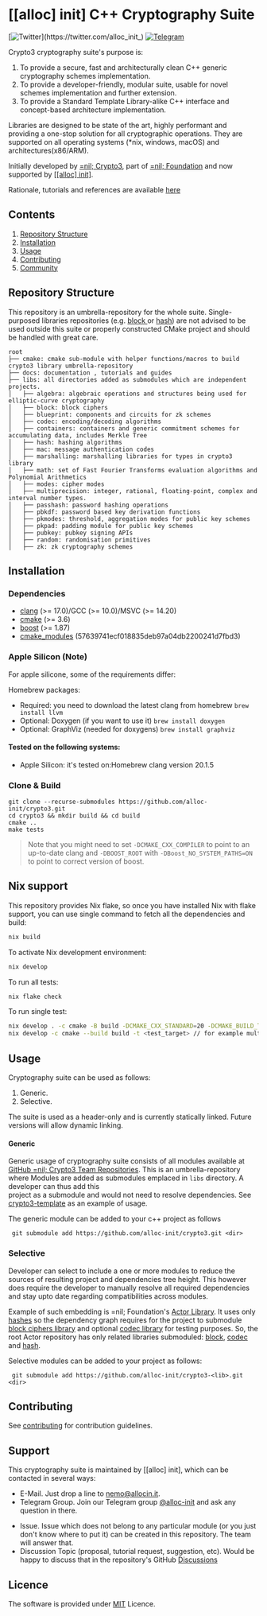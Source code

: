 # [[alloc] init] C++ Cryptography Suite

[![Twitter](https://img.shields.io/twitter/follow/alloc_init_)](https://twitter.com/alloc_init_)
[![Telegram](https://img.shields.io/badge/Telegram-2CA5E0?style=flat-square&logo=telegram&logoColor=dark)](https://t.me/alloc_init)

Crypto3 cryptography suite's purpose is:

1. To provide a secure, fast and architecturally clean C++ generic cryptography schemes implementation.
2. To provide a developer-friendly, modular suite, usable for novel schemes implementation and further
   extension.
3. To provide a Standard Template Library-alike C++ interface and concept-based architecture implementation.

Libraries are designed to be state of the art, highly performant and providing a one-stop solution for
all cryptographic operations. They are supported on all operating systems (*nix, windows, macOS)
and architectures(x86/ARM).

Initially developed by [=nil; Crypto3](https://crypto3.nil.foundation), part
of [=nil; Foundation](https://nil.foundation) and now supported by [[[alloc] init]](https://allocin.it).

Rationale, tutorials and references are available [here](https://docs.allocin.it/crypto3)

## Contents

1. [Repository Structure](#repository-structure)
2. [Installation](#installation)
3. [Usage](#usage)
3. [Contributing](#contributing)
4. [Community](#community)

## Repository Structure

This repository is an umbrella-repository for the whole suite. Single-purposed libraries repositories (e.g. [block
](https://github.com/alloc-init/block) or [hash](https://github.com/alloc-init/hash)) are not advised to be
used outside this suite or properly constructed CMake project and should be handled with great care.

```
root
├── cmake: cmake sub-module with helper functions/macros to build crypto3 library umbrella-repository
├── docs: documentation , tutorials and guides
├── libs: all directories added as submodules which are independent projects.
│   ├── algebra: algebraic operations and structures being used for elliptic-curve cryptography
│   ├── block: block ciphers
│   ├── blueprint: components and circuits for zk schemes
│   ├── codec: encoding/decoding algorithms
│   ├── containers: containers and generic commitment schemes for accumulating data, includes Merkle Tree
│   ├── hash: hashing algorithms
│   ├── mac: message authentication codes
│   ├── marshalling: marshalling libraries for types in crypto3 library
│   ├── math: set of Fast Fourier Transforms evaluation algorithms and Polynomial Arithmetics
│   ├── modes: cipher modes
│   ├── multiprecision: integer, rational, floating-point, complex and interval number types. 
│   ├── passhash: password hashing operations 
│   ├── pbkdf: password based key derivation functions
│   ├── pkmodes: threshold, aggregation modes for public key schemes
│   ├── pkpad: padding module for public key schemes
│   ├── pubkey: pubkey signing APIs
│   ├── random: randomisation primitives 
│   ├── zk: zk cryptography schemes
```

## Installation

### Dependencies

- [clang](https://clang.llvm.org/) (>= 17.0)/GCC (>= 10.0)/MSVC (>= 14.20)
- [cmake](https://cmake.org) (>= 3.6)
- [boost](https://boost.org) (>= 1.87)
- [cmake_modules](https://github.com/BoostCMake/cmake_modules) (57639741ecf018835deb97a04db2200241d7fbd3)

### Apple Silicon (Note)

For apple silicone, some of the requirements differ:

Homebrew packages:
* Required: you need to download the latest clang from homebrew `brew install llvm`
* Optional: Doxygen (if you want to use it) `brew install doxygen`
* Optional: GraphViz (needed for doxygens) `brew install graphviz`

#### Tested on the following systems:
* Apple Silicon: it's tested on:Homebrew clang version 20.1.5

### Clone & Build

```
git clone --recurse-submodules https://github.com/alloc-init/crypto3.git 
cd crypto3 && mkdir build && cd build
cmake ..
make tests
```

> Note that you might need to set `-DCMAKE_CXX_COMPILER` to point to an up-to-date clang and `-DBOOST_ROOT` with  `-DBoost_NO_SYSTEM_PATHS=ON` to point to correct version of boost.

## Nix support

This repository provides Nix flake, so once you have installed Nix with flake support, you can use single command to fetch all the dependencies and build:

```bash
nix build
```

To activate Nix development environment:

```bash
nix develop
```

To run all tests:

```bash
nix flake check
```

To run single test:

```bash
nix develop . -c cmake -B build -DCMAKE_CXX_STANDARD=20 -DCMAKE_BUILD_TYPE=Debug -DBUILD_SHARED_LIBS=FALSE -DCMAKE_ENABLE_TESTS=TRUE -DCMAKE_C_COMPILER=clang -DCMAKE_CXX_COMPILER=clang++ -DCMAKE_BUILD_TYPE=Debug  -DCMAKE_CXX_FLAGS=-ggdb
nix develop -c cmake --build build -t <test_target> // for example multiprecision_modular_adaptor_fixed_test
```

## Usage

Cryptography suite can be used as follows:

1. Generic.
2. Selective.

The suite is used as a header-only and is currently statically linked. Future versions will allow dynamic linking.

#### Generic

Generic usage of cryptography suite consists of all modules available at
[GitHub =nil; Crypto3 Team Repositories](https://github.com/orgs/NilFoundation/teams/nil-crypto3/repositories).
This is an umbrella-repository where Modules
are added as submodules emplaced in `libs` directory. A developer can thus add this  
project as a submodule and would not need to resolve dependencies.
See [crypto3-template](https://github.com/alloc-init/crypto3-template) as an example of usage.

The generic module can be added to your c++ project as follows

``` git submodule add https://github.com/alloc-init/crypto3.git <dir>```

### Selective

Developer can select to include a one or more modules to reduce the sources of resulting project and dependencies tree
height. This however
does require the developer to manually resolve all required dependencies and stay upto date regarding
compatibilities across modules.

Example of such embedding is =nil; Foundation's [Actor Library](https://github.com/alloc-init/actor). It uses only
[hashes](https://github.com/alloc-init/hash) so the dependency graph requires
for the project to submodule [block ciphers library](https://github.com/alloc-init/block) and optional
[codec library](https://github.com/alloc-init/codec) for testing purposes. So,
the root Actor repository has only related libraries submoduled:
[block](https://github.com/alloc-init/mtl/libs/block),
[codec](https://github.com/alloc-init/mtl/libs/codec) and
[hash](https://github.com/alloc-init/mtl/hash).

Selective modules can be added to your project as follows:

``` git submodule add https://github.com/alloc-init/crypto3-<lib>.git <dir>```

## Contributing

See [contributing](./docs/manual/contributing.md) for contribution guidelines.

## Support

This cryptography suite is maintained by [[alloc] init], which can be contacted in several ways:

* E-Mail. Just drop a line to [nemo@allocin.it](mailto:nemo@allocin.it).
* Telegram Group. Join our Telegram group [@alloc-init](https://t.me/alloc-init) and ask any question in there.

[//]: # ( * Discord [channel]&#40;https://discord.gg/KmTAEjbmM3&#41; for discussions.)

* Issue. Issue which does not belong to any particular module (or you just don't know where to put it) can be
  created in this repository. The team will answer that.
* Discussion Topic (proposal, tutorial request, suggestion, etc). Would be happy to discuss that in the repository's
  GitHub [Discussions](https://github.com/alloc-init/crypto3/discussions)

## Licence

The software is provided under [MIT](LICENSE) Licence.

